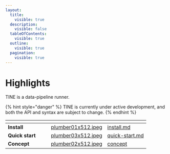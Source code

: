 ```yaml
---
layout:
  title:
    visible: true
  description:
    visible: false
  tableOfContents:
    visible: true
  outline:
    visible: true
  pagination:
    visible: true
---
```


# Highlights

TINE is a data-pipeline runner.

{% hint style="danger" %}
TINE is currently under active development, and both the API and syntax are subject to change.
{% endhint %}

<table data-view="cards"><thead><tr><th></th><th data-hidden></th><th data-hidden></th><th data-hidden data-card-cover data-type="files"></th><th data-hidden data-card-target data-type="content-ref"></th></tr></thead><tbody><tr><td><strong>Install</strong></td><td></td><td></td><td><a href=".gitbook/assets/plumber01x512.jpeg">plumber01x512.jpeg</a></td><td><a href="tine/install.md">install.md</a></td></tr><tr><td><strong>Quick start</strong></td><td></td><td></td><td><a href=".gitbook/assets/plumber03x512.jpeg">plumber03x512.jpeg</a></td><td><a href="getting-started/quick-start.md">quick-start.md</a></td></tr><tr><td><strong>Concept</strong></td><td></td><td></td><td><a href=".gitbook/assets/plumber02x512.jpeg">plumber02x512.jpeg</a></td><td><a href="getting-started/concept/">concept</a></td></tr></tbody></table>
